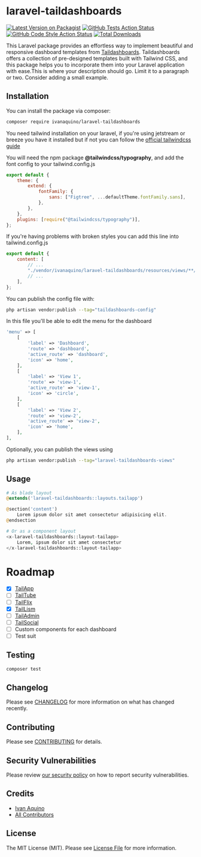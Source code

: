 # laravel-taildashboards

[![Latest Version on Packagist](https://img.shields.io/packagist/v/ivanaquino/laravel-taildashboards.svg?style=flat-square)](https://packagist.org/packages/ivanaquino/laravel-taildashboards)
[![GitHub Tests Action Status](https://img.shields.io/github/actions/workflow/status/ivanaquino/laravel-taildashboards/run-tests.yml?branch=main&label=tests&style=flat-square)](https://github.com/ivanaquino/laravel-taildashboards/actions?query=workflow%3Arun-tests+branch%3Amain)
[![GitHub Code Style Action Status](https://img.shields.io/github/actions/workflow/status/ivanaquino/laravel-taildashboards/fix-php-code-style-issues.yml?branch=main&label=code%20style&style=flat-square)](https://github.com/ivanaquino/laravel-taildashboards/actions?query=workflow%3A"Fix+PHP+code+style+issues"+branch%3Amain)
[![Total Downloads](https://img.shields.io/packagist/dt/ivanaquino/laravel-taildashboards.svg?style=flat-square)](https://packagist.org/packages/ivanaquino/laravel-taildashboards)

This Laravel package provides an effortless way to implement beautiful and responsive dashboard templates from [Taildashboards](https://taildashboards.com). Taildashboards offers a collection of pre-designed templates built with Tailwind CSS, and this package helps you to incorporate them into your Laravel application with ease.This is where your description should go. Limit it to a paragraph or two. Consider adding a small example.

## Installation

You can install the package via composer:

```bash
composer require ivanaquino/laravel-taildashboards
```

You need tailwind installation on your laravel, if you're using jetstream or breeze you have it installed but if not you can follow the [official tailwindcss guide](https://tailwindcss.com/docs/guides/laravel)

You will need the npm package **@tailwindcss/typography**, and add the font config to your tailwind.config.js

```js
export default {
    theme: {
        extend: {
            fontFamily: {
                sans: ["Figtree", ...defaultTheme.fontFamily.sans],
            },
        },
    },
    plugins: [require("@tailwindcss/typography")],
};
```

If you're having problems with broken styles you can add this line into tailwind.config.js

```js
export default {
    content: [
        // ...
        "./vendor/ivanaquino/laravel-taildashboards/resources/views/**/*.blade.php",
        // ...
    ],
};
```

You can publish the config file with:

```bash
php artisan vendor:publish --tag="taildashboards-config"
```

In this file you'll be able to edit the menu for the dashboard

```php
'menu' => [
    [
        'label' => 'Dashboard',
        'route' => 'dashboard',
        'active_route' => 'dashboard',
        'icon' => 'home',
    ],
    [
        'label' => 'View 1',
        'route' => 'view-1',
        'active_route' => 'view-1',
        'icon' => 'circle',
    ],
    [
        'label' => 'View 2',
        'route' => 'view-2',
        'active_route' => 'view-2',
        'icon' => 'home',
    ],
],
```

Optionally, you can publish the views using

```bash
php artisan vendor:publish --tag="laravel-taildashboards-views"
```

## Usage

```php
# As blade layout
@extends('laravel-taildashboards::layouts.tailapp')

@section('content')
    Lorem ipsum dolor sit amet consectetur adipisicing elit.
@endsection

# Or as a component layout
<x-laravel-taildashboards::layout-tailapp>
    Lorem, ipsum dolor sit amet consectetur
</x-laravel-taildashboards::layout-tailapp>
```

# Roadmap

- [x] [TailApp](https://taildashboards.com/get/tailapp)
- [ ] [TailTube](https://taildashboards.com/get/tailtube)
- [ ] [TailFlix](https://taildashboards.com/get/tailflix)
- [x] [TailLism](https://taildashboards.com/get/tailism)
- [ ] [TailAdmin](https://taildashboards.com/get/tailadmin)
- [ ] [TailSocial](https://taildashboards.com/get/tailsocial)
- [ ] Custom components for each dashboard
- [ ] Test suit

## Testing

```bash
composer test
```

## Changelog

Please see [CHANGELOG](CHANGELOG.md) for more information on what has changed recently.

## Contributing

Please see [CONTRIBUTING](CONTRIBUTING.md) for details.

## Security Vulnerabilities

Please review [our security policy](../../security/policy) on how to report security vulnerabilities.

## Credits

- [Ivan Aquino](https://github.com/IvanAquino)
- [All Contributors](../../contributors)

## License

The MIT License (MIT). Please see [License File](LICENSE.md) for more information.
